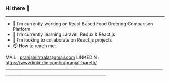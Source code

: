 ### Hi there 👋

<!--
**pranjalbareth/pranjalbareth** is a ✨ _special_ ✨ repository because its `README.md` (this file) appears on your GitHub profile.
-->
_________________________________________________________________________________________________________________________________________________________

- 🔭 I’m currently working on React Based Food Ordering Comparison Platform
- 🌱 I’m currently learning Laravel, Redux & React.js
- 👯 I’m looking to collaborate on React.js projects
- 📫 How to reach me: 

 MAIL : pranjalnirmala@gmail.com
 LINKEDIN : https://www.linkedin.com/in/pranjal-bareth/
                     ________________________________________________________________________________________________________________________________
